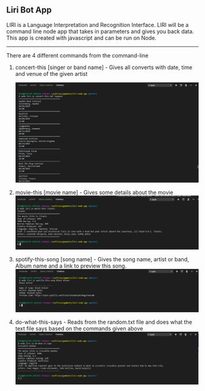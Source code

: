 ## Liri Bot App

LIRI is a Language Interpretation and Recognition Interface. LIRI will be a command line node app that takes in parameters and gives you back data. This app is created with javascript and can be run on Node.

---

There are 4 different commands from the command-line

1. concert-this [singer or band name] -
   Gives all converts with date, time and venue of the given artist

   ![](/images/concert-this-screenshot.jpg)

1. movie-this [movie name] -
   Gives some details about the movie
   ![](/images/movie-this-screenshot.jpg)

1. spotify-this-song [song name] -
   Gives the song name, artist or band, Album name and a link to preview this song.
   ![](/images/spotify-this-screenshot.jpg)

1. do-what-this-says -
   Reads from the random.txt file and does what the text file says based on the commands given above
   ![](/images/do-what-screenshot.jpg)
